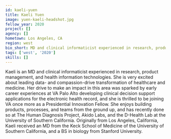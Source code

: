 ```yaml
---
id: kaeli-yuen
title: Kaeli Yuen
image: yuen-kaeli-headshot.jpg
fellow_year: 2020
project: []
agency: []
hometown: Los Angeles, CA
region: west
bio_short: MD and clinical informaticist experienced in research, product management, and health information technologies. Excited about leading data- and compassion-driven transformation of healthcare and medicine.
tags: ['west', '2020']
skills: []
---
```


Kaeli is an MD and clinical informaticist experienced in research, product management, and health information technologies. She is very excited about leading data- and compassion-drive transformation of healthcare and medicine. Her drive to make an impact in this area was sparked by early career experiences at VA Palo Alto developing clinical decision support applications for the electronic health record, and she is thrilled to be joining VA once more as a Presidential Innovation Fellow. She enjoys building products, processes, and teams from the ground up, and has recently done so at The Human Diagnosis Project, Akido Labs, and the D-Health Lab at the University of Southern California.  Originally from Los Angeles, California, Kaeli received an MD from the Keck School of Medicine of the University of Southern California, and a BS in biology from Stanford University.
